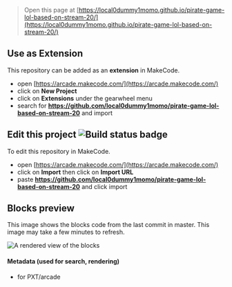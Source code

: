  


> Open this page at [https://local0dummy1momo.github.io/pirate-game-lol-based-on-stream-20/](https://local0dummy1momo.github.io/pirate-game-lol-based-on-stream-20/)

## Use as Extension

This repository can be added as an **extension** in MakeCode.

* open [https://arcade.makecode.com/](https://arcade.makecode.com/)
* click on **New Project**
* click on **Extensions** under the gearwheel menu
* search for **https://github.com/local0dummy1momo/pirate-game-lol-based-on-stream-20** and import

## Edit this project ![Build status badge](https://github.com/local0dummy1momo/pirate-game-lol-based-on-stream-20/workflows/MakeCode/badge.svg)

To edit this repository in MakeCode.

* open [https://arcade.makecode.com/](https://arcade.makecode.com/)
* click on **Import** then click on **Import URL**
* paste **https://github.com/local0dummy1momo/pirate-game-lol-based-on-stream-20** and click import

## Blocks preview

This image shows the blocks code from the last commit in master.
This image may take a few minutes to refresh.

![A rendered view of the blocks](https://github.com/local0dummy1momo/pirate-game-lol-based-on-stream-20/raw/master/.github/makecode/blocks.png)

#### Metadata (used for search, rendering)

* for PXT/arcade
<script src="https://makecode.com/gh-pages-embed.js"></script><script>makeCodeRender("{{ site.makecode.home_url }}", "{{ site.github.owner_name }}/{{ site.github.repository_name }}");</script>

